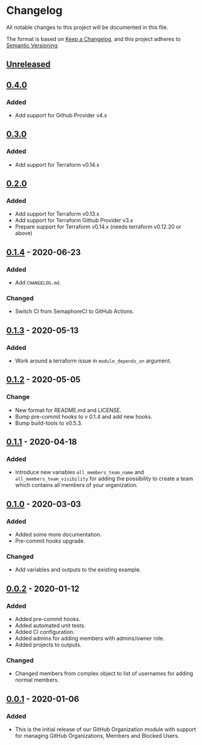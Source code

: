 # Changelog

All notable changes to this project will be documented in this file.

The format is based on [Keep a Changelog](https://keepachangelog.com/en/1.0.0/),
and this project adheres to [Semantic Versioning](https://semver.org/spec/v2.0.0.html).

## [Unreleased]

## [0.4.0]

### Added

- Add support for Github Provider v4.x

## [0.3.0]

### Added

- Add support for Terraform v0.14.x

## [0.2.0]

### Added

- Add support for Terraform v0.13.x
- Add support for Terraform Github Provider v3.x
- Prepare support for Terraform v0.14.x (needs terraform v0.12.20 or above)

## [0.1.4] - 2020-06-23

### Added

- Add `CHANGELOG.md`.

### Changed

- Switch CI from SemaphoreCI to GitHub Actions.

## [0.1.3] - 2020-05-13

### Added

- Work around a terraform issue in `module_depends_on` argument.

## [0.1.2] - 2020-05-05

### Change

- New format for README.md and LICENSE.
- Bump pre-commit hooks to v 0.1.4 and add new hooks.
- Bump build-tools to v0.5.3.

## [0.1.1] - 2020-04-18

### Added

- Introduce new variables `all_members_team_name` and `all_members_team_visibility`
  for adding the possibility to create a team which contains all members of your organization.

## [0.1.0] - 2020-03-03

### Added

- Added some more documentation.
- Pre-commit hooks upgrade.

### Changed

- Add variables and outputs to the existing example.

## [0.0.2] - 2020-01-12

### Added

- Added pre-commit hooks.
- Added automated unit tests.
- Added CI configuration.
- Added admins for adding members with admins/owner role.
- Added projects to outputs.

### Changed

- Changed members from complex object to list of usernames for adding normal members.

## [0.0.1] - 2020-01-06

### Added

- This is the initial release of our GitHub Organization module with support
  for managing GitHub Organizations, Members and Blocked Users.

<!-- markdown-link-check-disable -->

[unreleased]: https://github.com/mineiros-io/terraform-github-organization/compare/v0.4.0...HEAD
[0.4.0]: https://github.com/mineiros-io/terraform-github-organization/compare/v0.3.0...v0.4.0

<!-- markdown-link-check-enable -->

[0.3.0]: https://github.com/mineiros-io/terraform-github-organization/compare/v0.2.0...v0.3.0
[0.2.0]: https://github.com/mineiros-io/terraform-github-organization/compare/v0.1.4...v0.2.0
[0.1.4]: https://github.com/mineiros-io/terraform-github-organization/compare/v0.1.3...v0.1.4
[0.1.3]: https://github.com/mineiros-io/terraform-github-organization/compare/v0.1.2...v0.1.3
[0.1.2]: https://github.com/mineiros-io/terraform-github-organization/compare/v0.1.1...v0.1.2
[0.1.1]: https://github.com/mineiros-io/terraform-github-organization/compare/v0.1.0...v0.1.1
[0.1.0]: https://github.com/mineiros-io/terraform-github-organization/compare/v0.0.2...v0.1.0
[0.0.2]: https://github.com/mineiros-io/terraform-github-organization/compare/v0.0.1...v0.0.2
[0.0.1]: https://github.com/mineiros-io/terraform-github-organization/releases/tag/v0.0.1
